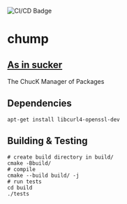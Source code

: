 ![CI/CD Badge](https://github.com/ccrma/chump/actions/workflows/build-unit-tests.yml/badge.svg)

# chump
## [As in sucker](https://www.merriam-webster.com/thesaurus/chump)

The ChucK Manager of Packages

## Dependencies
`apt-get install libcurl4-openssl-dev`

## Building & Testing


```
# create build directory in build/
cmake -Bbuild/
# compile
cmake --build build/ -j
# run tests
cd build
./tests
```
